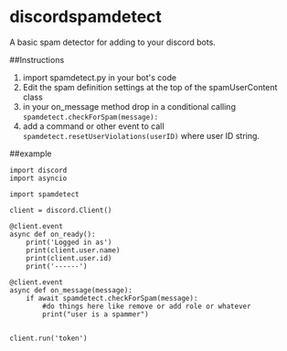 # discordspamdetect

A basic spam detector for adding to your discord bots.

##Instructions
1. import spamdetect.py in your bot's code
2. Edit the spam definition settings at the top of the spamUserContent class
3. in your on_message method drop in a conditional calling ```spamdetect.checkForSpam(message):```
4. add a command or other event to call ```spamdetect.resetUserViolations(userID)``` where user ID string.

##example

```
import discord
import asyncio

import spamdetect

client = discord.Client()

@client.event
async def on_ready():
    print('Logged in as')
    print(client.user.name)
    print(client.user.id)
    print('------')

@client.event
async def on_message(message):
    if await spamdetect.checkForSpam(message):
        #do things here like remove or add role or whatever
        print("user is a spammer")


client.run('token')
```
